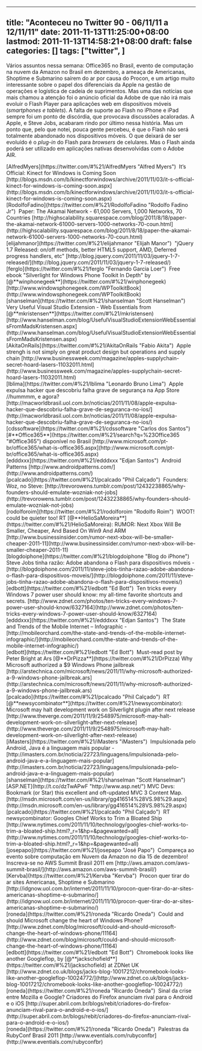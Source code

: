 
---
title: "Aconteceu no Twitter 90 - 06/11/11 a 12/11/11"
date: 2011-11-13T11:25:00+08:00
lastmod: 2011-11-13T14:58:21+08:00
draft: false
categories: []
tags: ["twitter", ]
---


Vários assuntos nessa semana: Office365 no Brasil, evento de computação na nuvem da Amazon no Brasil em dezembro, a ameaça de Americanas, Shoptime e Submarino saírem do ar por causa do Procon, e um artigo muito interessante sobre o papel dos diferenciais da Apple na gestão de operações e logística de cadeia de suprimentos. Mas uma das notícias que mais chamou a atenção foi o anúncio oficial da Adobe de que não irá mais evoluir o Flash Player para aplicações web em dispositivos móveis (*smartphones e tablets*). A falta de suporte ao Flash no iPhone e iPad sempre foi um ponto de discórdia, que provocava discussões acaloradas. A Apple, e Steve Jobs, acabaram rindo por último nessa história. Mas um ponto que, pelo que notei, pouca gente percebeu, é que o Flash não será totalmente abandonado nos dispositivos móveis. O que deixará de ser evoluído é o *plug-in* do Flash para *browsers* de celulares. Mas o Flash ainda poderá ser utilizado em aplicações nativas desenvolvidas com o Adobe AIR. 


<div class="tweet-row"><span class="tweet-user-name">[AlfredMyers](https://twitter.com/#%21/AlfredMyers "Alfred Myers")  </span>It’s Official: Kinect for Windows is Coming Soon [http://blogs.msdn.com/b/kinectforwindows/archive/2011/11/03/it-s-official-kinect-for-windows-is-coming-soon.aspx](http://blogs.msdn.com/b/kinectforwindows/archive/2011/11/03/it-s-official-kinect-for-windows-is-coming-soon.aspx)  


<div class="tweet-row"><span class="tweet-user-name">[RodolfoFadino](https://twitter.com/#%21/RodolfoFadino "Rodolfo Fadino Jr")  </span>Paper: The Akamai Network - 61,000 Servers, 1,000 Networks, 70 Countries   
[http://highscalability.squarespace.com/blog/2011/8/18/paper-the-akamai-network-61000-servers-1000-networks-70-coun.html](http://highscalability.squarespace.com/blog/2011/8/18/paper-the-akamai-network-61000-servers-1000-networks-70-coun.html)  


<div class="tweet-row"><span class="tweet-user-name">[elijahmanor](https://twitter.com/#%21/elijahmanor "Elijah Manor")  </span>"jQuery 1.7 Released: on/off methods, better HTML5 support, AMD, Deferred progress handlers, etc" [http://blog.jquery.com/2011/11/03/jquery-1-7-released/](http://blog.jquery.com/2011/11/03/jquery-1-7-released/)  


<div class="tweet-row"><span class="tweet-user-name">[ferglo](https://twitter.com/#%21/ferglo "Fernando Garcia Loer")  </span>Free ebook "Silverlight for Windows Phone Toolkit In Depth" by [@**winphonegeek**](https://twitter.com/#%21/winphonegeek) [http://www.windowsphonegeek.com/WPToolkitBook](http://www.windowsphonegeek.com/WPToolkitBook)  


<div class="tweet-row"><span class="tweet-user-name">[shanselman](https://twitter.com/#%21/shanselman "Scott Hanselman")  </span>Very Useful Visual Studio Extension - Web Essentials from [@**mkristensen**](https://twitter.com/#%21/mkristensen) [http://www.hanselman.com/blog/UsefulVisualStudioExtensionWebEssentialsFromMadsKristensen.aspx](http://www.hanselman.com/blog/UsefulVisualStudioExtensionWebEssentialsFromMadsKristensen.aspx)  


<div class="tweet-row"><span class="tweet-user-name">[AkitaOnRails](https://twitter.com/#%21/AkitaOnRails "Fabio Akita")  </span>Apple strengh is not simply on great product design but operations and supply chain [http://www.businessweek.com/magazine/apples-supplychain-secret-hoard-lasers-11032011.html](http://www.businessweek.com/magazine/apples-supplychain-secret-hoard-lasers-11032011.html)  


<div class="tweet-row"><span class="tweet-user-name">[lblima](https://twitter.com/#%21/lblima "Leonardo Bruno Lima")  </span>Apple expulsa hacker que descobriu falha grave de segurança na App Store //hummmm, e agora? [http://macworldbrasil.uol.com.br/noticias/2011/11/08/apple-expulsa-hacker-que-descobriu-falha-grave-de-seguranca-no-ios/](http://macworldbrasil.uol.com.br/noticias/2011/11/08/apple-expulsa-hacker-que-descobriu-falha-grave-de-seguranca-no-ios/)  


<div class="tweet-row"><span class="tweet-user-name">[cdssoftware](https://twitter.com/#%21/cdssoftware "Carlos dos Santos")  </span>[#**Office365**](https://twitter.com/#%21/search?q=%23Office365 "#Office365") disponível no Brasil [http://www.microsoft.com/pt-br/office365/what-is-office365.aspx](http://www.microsoft.com/pt-br/office365/what-is-office365.aspx)  


<div class="tweet-row"><span class="tweet-user-name">[edddxxx](https://twitter.com/#%21/edddxxx "Edjan Santos")  </span>Android Patterns [http://www.androidpatterns.com/](http://www.androidpatterns.com/)  


<div class="tweet-row"><span class="tweet-user-name">[pcalcado](https://twitter.com/#%21/pcalcado "Phil Calçado")  </span>Founders: Woz, no Steve: [http://trevorowens.tumblr.com/post/12432238865/why-founders-should-emulate-wozniak-not-jobs](http://trevorowens.tumblr.com/post/12432238865/why-founders-should-emulate-wozniak-not-jobs)  


<div class="tweet-row"><span class="tweet-user-name">[rodolforoim](https://twitter.com/#%21/rodolforoim "Rodolfo Roim")  </span>WOOT! could be quieter too! RT [@**HelioSaMoreira**](https://twitter.com/#%21/HelioSaMoreira): RUMOR: Next Xbox Will Be Smaller, Cheaper, And Based On Win9 And ARM   
[http://www.businessinsider.com/rumor-next-xbox-will-be-smaller-cheaper-2011-11](http://www.businessinsider.com/rumor-next-xbox-will-be-smaller-cheaper-2011-11)  


<div class="tweet-row"><span class="tweet-user-name">[blogdoiphone](https://twitter.com/#%21/blogdoiphone "Blog do iPhone")  </span>Steve Jobs tinha razão: Adobe abandona o Flash para dispositivos móveis -   
[http://blogdoiphone.com/2011/11/steve-jobs-tinha-razao-adobe-abandona-o-flash-para-dispositivos-moveis/](http://blogdoiphone.com/2011/11/steve-jobs-tinha-razao-adobe-abandona-o-flash-para-dispositivos-moveis/)  


<div class="tweet-row"><span class="tweet-user-name">[edbott](https://twitter.com/#%21/edbott "Ed Bott")  </span>Ten tricks every Windows 7 power user should know: my all-time favorite shortcuts and secrets.   
[http://www.zdnet.com/photos/ten-tricks-every-windows-7-power-user-should-know/6327164](http://www.zdnet.com/photos/ten-tricks-every-windows-7-power-user-should-know/6327164)  


<div class="tweet-row"><span class="tweet-user-name">[edddxxx](https://twitter.com/#%21/edddxxx "Edjan Santos")  </span>The State and Trends of the Mobile Internet – Infographic - [http://mobileorchard.com/the-state-and-trends-of-the-mobile-internet-infographic/](http://mobileorchard.com/the-state-and-trends-of-the-mobile-internet-infographic/)  


<div class="tweet-row"><span class="tweet-user-name">[edbott](https://twitter.com/#%21/edbott "Ed Bott")  </span>Must-read post by Peter Bright at Ars [@**DrPizza**](https://twitter.com/#%21/DrPizza) Why Microsoft authorized a $9 Windows Phone jailbreak   
[http://arstechnica.com/microsoft/news/2011/11/why-microsoft-authorized-a-9-windows-phone-jailbreak.ars](http://arstechnica.com/microsoft/news/2011/11/why-microsoft-authorized-a-9-windows-phone-jailbreak.ars)  


<div class="tweet-row"><span class="tweet-user-name">[pcalcado](https://twitter.com/#%21/pcalcado "Phil Calçado")  </span>RT [@**newsycombinator**](https://twitter.com/#%21/newsycombinator): Microsoft may halt development work on Silverlight plugin after next release   
[http://www.theverge.com/2011/11/9/2548975/microsoft-may-halt-development-work-on-silverlight-after-next-release](http://www.theverge.com/2011/11/9/2548975/microsoft-may-halt-development-work-on-silverlight-after-next-release)  


<div class="tweet-row"><span class="tweet-user-name">[iMasters](https://twitter.com/#%21/iMasters "iMasters")  </span>Impulsionada pelo Android, Java é a linguagem mais popular - [http://imasters.com.br/noticia/22723/linguagens/impulsionada-pelo-android-java-e-a-linguagem-mais-popular](http://imasters.com.br/noticia/22723/linguagens/impulsionada-pelo-android-java-e-a-linguagem-mais-popular)  


<div class="tweet-row"><span class="tweet-user-name">[shanselman](https://twitter.com/#%21/shanselman "Scott Hanselman")  </span>[ASP.NET](http://t.co/dzTwAPwF "http://www.asp.net/") MVC Devs: Bookmark (or Star) this excellent and oft-updated MVC 3 Content Map. [http://msdn.microsoft.com/en-us/library/gg416514%28VS.98%29.aspx](http://msdn.microsoft.com/en-us/library/gg416514%28VS.98%29.aspx)  


<div class="tweet-row"><span class="tweet-user-name">[pcalcado](https://twitter.com/#%21/pcalcado "Phil Calçado")  </span>RT newsycombinator: Googles Chief Works to Trim a Bloated Ship  [http://www.nytimes.com/2011/11/10/technology/googles-chief-works-to-trim-a-bloated-ship.html?_r=1&hp=&pagewanted=all](http://www.nytimes.com/2011/11/10/technology/googles-chief-works-to-trim-a-bloated-ship.html?_r=1&hp=&pagewanted=all)  


<div class="tweet-row"><span class="tweet-user-name">[josepapo](https://twitter.com/#%21/josepapo "José Papo")  </span>Compareça ao evento sobre computação em Nuvem da Amazon no dia 15 de dezembro! Inscreva-se no AWS Summit Brasil 2011 em [http://aws.amazon.com/aws-summit-brasil/](http://aws.amazon.com/aws-summit-brasil/)  


<div class="tweet-row"><span class="tweet-user-name">[Kervba](https://twitter.com/#%21/Kervba "Kervba")  </span>Procon quer tirar do ar sites Americanas, Shoptime e Submarino [http://idgnow.uol.com.br/internet/2011/11/10/procon-quer-tirar-do-ar-sites-americanas-shoptime-e-submarino/](http://idgnow.uol.com.br/internet/2011/11/10/procon-quer-tirar-do-ar-sites-americanas-shoptime-e-submarino/)  


<div class="tweet-row"><span class="tweet-user-name">[roneda](https://twitter.com/#%21/roneda "Ricardo Oneda")  </span>Could and should Microsoft change the heart of Windows Phone? [http://www.zdnet.com/blog/microsoft/could-and-should-microsoft-change-the-heart-of-windows-phone/11164](http://www.zdnet.com/blog/microsoft/could-and-should-microsoft-change-the-heart-of-windows-phone/11164)  


<div class="tweet-row"><span class="tweet-user-name">[edbott](https://twitter.com/#%21/edbott "Ed Bott")  </span>Chromebook looks like another Googleflop, by [@**jackschofield**](https://twitter.com/#%21/jackschofield) at ZDNet UK [http://www.zdnet.co.uk/blogs/jacks-blog-10017212/chromebook-looks-like-another-googleflop-10024772/](http://www.zdnet.co.uk/blogs/jacks-blog-10017212/chromebook-looks-like-another-googleflop-10024772/)  


<div class="tweet-row"><span class="tweet-user-name">[roneda](https://twitter.com/#%21/roneda "Ricardo Oneda")  </span>Sinal da crise entre Mozilla e Google? Criadores do Firefox anunciam rival para o Android e o iOS [http://super.abril.com.br/blogs/rebit/criadores-do-firefox-anunciam-rival-para-o-android-e-o-ios/](http://super.abril.com.br/blogs/rebit/criadores-do-firefox-anunciam-rival-para-o-android-e-o-ios/)  


<div class="tweet-row"><span class="tweet-user-name">[roneda](https://twitter.com/#%21/roneda "Ricardo Oneda")  </span>Palestras da RubyConf Brasil 2011 [http://www.eventials.com/rubyconfbr](http://www.eventials.com/rubyconfbr)  

</div>
</div>
</div>
</div>
</div>
</div>
</div>
</div>
</div>
</div>
</div>
</div>
</div>
</div>
</div>
</div>
</div>
</div>
</div>
</div>
</div>
</div>
</div>
</div>
</div>

